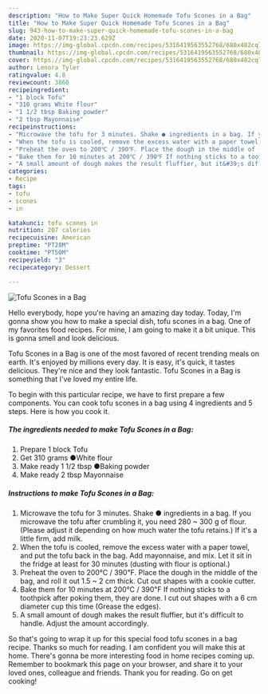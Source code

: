 ```yaml
---
description: "How to Make Super Quick Homemade Tofu Scones in a Bag"
title: "How to Make Super Quick Homemade Tofu Scones in a Bag"
slug: 943-how-to-make-super-quick-homemade-tofu-scones-in-a-bag
date: 2020-11-07T19:23:23.629Z
image: https://img-global.cpcdn.com/recipes/5316419563552768/680x482cq70/tofu-scones-in-a-bag-recipe-main-photo.jpg
thumbnail: https://img-global.cpcdn.com/recipes/5316419563552768/680x482cq70/tofu-scones-in-a-bag-recipe-main-photo.jpg
cover: https://img-global.cpcdn.com/recipes/5316419563552768/680x482cq70/tofu-scones-in-a-bag-recipe-main-photo.jpg
author: Lenora Tyler
ratingvalue: 4.8
reviewcount: 3860
recipeingredient:
- "1 block Tofu"
- "310 grams White flour"
- "1 1/2 tbsp Baking powder"
- "2 tbsp Mayonnaise"
recipeinstructions:
- "Microwave the tofu for 3 minutes. Shake ● ingredients in a bag. If you microwave the tofu after crumbling it, you need 280 ~ 300 g of flour. (Please adjust it depending on how much water the tofu retains.) If it&#39;s a little firm, add milk."
- "When the tofu is cooled, remove the excess water with a paper towel, and put the tofu back in the bag. Add mayonnaise, and mix. Let it sit in the fridge at least for 30 minutes (dusting with flour is optional.)"
- "Preheat the oven to 200℃ / 390℉. Place the dough in the middle of the bag, and roll it out 1.5 ~ 2 cm thick. Cut out shapes with a cookie cutter."
- "Bake them for 10 minutes at 200℃ / 390℉ If nothing sticks to a toothpick after poking them, they are done. I cut out shapes with a 6 cm diameter cup this time (Grease the edges)."
- "A small amount of dough makes the result fluffier, but it&#39;s difficult to handle. Adjust the amount accordingly."
categories:
- Recipe
tags:
- tofu
- scones
- in

katakunci: tofu scones in 
nutrition: 207 calories
recipecuisine: American
preptime: "PT28M"
cooktime: "PT50M"
recipeyield: "3"
recipecategory: Dessert

---
```



![Tofu Scones in a Bag](https://img-global.cpcdn.com/recipes/5316419563552768/680x482cq70/tofu-scones-in-a-bag-recipe-main-photo.jpg)

Hello everybody, hope you're having an amazing day today. Today, I'm gonna show you how to make a special dish, tofu scones in a bag. One of my favorites food recipes. For mine, I am going to make it a bit unique. This is gonna smell and look delicious.

Tofu Scones in a Bag is one of the most favored of recent trending meals on earth. It's enjoyed by millions every day. It is easy, it's quick, it tastes delicious. They're nice and they look fantastic. Tofu Scones in a Bag is something that I've loved my entire life.




To begin with this particular recipe, we have to first prepare a few components. You can cook tofu scones in a bag using 4 ingredients and 5 steps. Here is how you cook it.

<!--inarticleads1-->

##### The ingredients needed to make Tofu Scones in a Bag:

1. Prepare 1 block Tofu
1. Get 310 grams ●White flour
1. Make ready 1 1/2 tbsp ●Baking powder
1. Make ready 2 tbsp Mayonnaise




<!--inarticleads2-->

##### Instructions to make Tofu Scones in a Bag:

1. Microwave the tofu for 3 minutes. Shake ● ingredients in a bag. If you microwave the tofu after crumbling it, you need 280 ~ 300 g of flour. (Please adjust it depending on how much water the tofu retains.) If it&#39;s a little firm, add milk.
1. When the tofu is cooled, remove the excess water with a paper towel, and put the tofu back in the bag. Add mayonnaise, and mix. Let it sit in the fridge at least for 30 minutes (dusting with flour is optional.)
1. Preheat the oven to 200℃ / 390℉. Place the dough in the middle of the bag, and roll it out 1.5 ~ 2 cm thick. Cut out shapes with a cookie cutter.
1. Bake them for 10 minutes at 200℃ / 390℉ If nothing sticks to a toothpick after poking them, they are done. I cut out shapes with a 6 cm diameter cup this time (Grease the edges).
1. A small amount of dough makes the result fluffier, but it&#39;s difficult to handle. Adjust the amount accordingly.




So that's going to wrap it up for this special food tofu scones in a bag recipe. Thanks so much for reading. I am confident you will make this at home. There's gonna be more interesting food in home recipes coming up. Remember to bookmark this page on your browser, and share it to your loved ones, colleague and friends. Thank you for reading. Go on get cooking!
